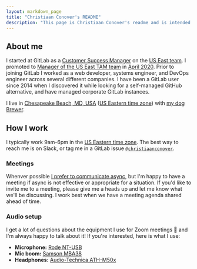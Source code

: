```yaml
---
layout: markdown_page
title: "Christiaan Conover's README"
description: "This page is Christiaan Conover's readme and is intended to be helpful when interacting with him."
---
```


## About me

I started at GitLab as a [Customer Success Manager](https://about.gitlab.com/job-families/sales/customer-success-management/) on the [US East team](https://gitlab.com/gitlab-com/customer-success/csm/-/wikis/Americas-East). I promoted to [Manager of the US East TAM team](https://gitlab.com/gitlab-com/customer-success/csm/-/wikis/Americas-East) in [April 2020](https://www.google.com/search?q=days+since+april+1+2020). Prior to joining GitLab I worked as a web developer, systems engineer, and DevOps engineer across several different companies. I have been a GitLab user since 2014 when I discovered it while looking for a self-managed GitHub alternative, and have managed corporate GitLab instances.

I live in [Chesapeake Beach, MD, USA](https://goo.gl/maps/DvsKCBtDPNm84D186) ([US Eastern time zone](https://www.timeanddate.com/worldclock/converter.html?iso=20210806T220000&p1=4989)) with [my dog Brewer](/company/team-pets/#142-brewer).

## How I work

I typically work 9am-6pm in the [US Eastern time zone](https://www.timeanddate.com/worldclock/converter.html?iso=20210806T220000&p1=4989). The best way to reach me is on Slack, or tag me in a GitLab issue [`@christiaanconover`](https://gitlab.com/christiaanconover).

### Meetings

Whenver possible [I prefer to communicate async](/company/culture/all-remote/asynchronous/), but I'm happy to have a meeting if async is not effective or appropriate for a situation. If you'd like to invite me to a meeting, please give me a heads up and let me know what we'll be discussing. I work best when we have a meeting agenda shared ahead of time.

### Audio setup

I get a lot of questions about the equipment I use for Zoom meetings 🙂 and I'm always happy to talk about it! If you're interested, here is what I use:

- **Microphone:** [Rode NT-USB](https://www.rode.com/microphones/nt-usb)
- **Mic boom:** [Samson MBA38](http://www.samsontech.com/samson/products/accessories/microphone-stands/mba38/)
- **Headphones:** [Audio-Technica ATH-M50x](https://www.audio-technica.com/en-us/ath-m50x)
